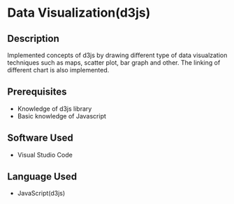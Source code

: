 # Data Visualization(d3js)

## Description
Implemented concepts of d3js by drawing different type of data visualzation techniques such as maps, scatter plot, bar graph and other. The linking of different chart is also implemented.

## Prerequisites
* Knowledge of d3js library
* Basic knowledge of Javascript

## Software Used
* Visual Studio Code

## Language Used
* JavaScript(d3js)

